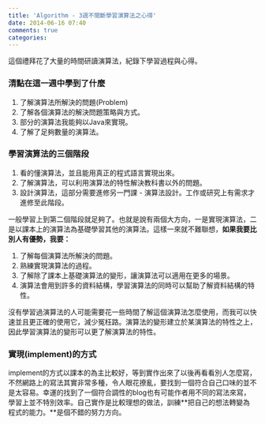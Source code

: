 ```yaml
---
title: 'Algorithm - 3週不間斷學習演算法之心得'
date: 2014-06-16 07:40
comments: true
categories:
---
```


這個禮拜花了大量的時間研讀演算法，紀錄下學習過程與心得。

### 清點在這一週中學到了什麼

1. 了解演算法所解決的問題(Problem)
1. 了解各個演算法的解決問題策略與方式。
1. 部分的演算法我能夠以Java來實現。
1. 了解了足夠數量的演算法。


### 學習演算法的三個階段

1. 看的懂演算法，並且能用真正的程式語言實現出來。
1. 了解演算法，可以利用演算法的特性解決教科書以外的問題。
1. 設計演算法，這部分需要進修另一門課 - 演算法設計。工作或研究上有需求才進修至此階段。


一般學習上到第二個階段就足夠了。也就是說有兩個大方向，一是實現演算法，二是以課本上的演算法為基礎學習其他的演算法。這樣一來就不難聯想，**如果我要比別人有優勢，我要：**

1. 了解每個演算法所解決的問題。
1. 熟練實現演算法的過程。
1. 了解除了課本上基礎演算法的變形，讓演算法可以適用在更多的場景。
1. 演算法會用到許多的資料結構，學習演算法的同時可以幫助了解資料結構的特性。

沒有學習過演算法的人可能需要花一些時間了解這個演算法怎麼使用，而我可以快速並且更正確的使用它，減少冤枉路。演算法的變形建立於某演算法的特性之上，因此學習演算法的變形可以更了解演算法的特性。

### 實現(implement)的方式

implement的方式以課本的為主比較好，等到實作出來了以後再看看別人怎麼寫，不然網路上的寫法其實非常多種，令人眼花撩亂，要找到一個符合自己口味的並不是太容易。幸運的找到了一個符合調性的blog也有可能作者用不同的寫法來寫，學習上並不特別效率。自己實作是比較理想的做法，訓練**把自己的想法轉變為程式的能力。**是個不錯的努力方向。



